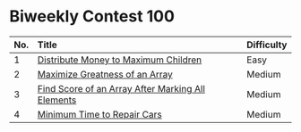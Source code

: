 # Biweekly Contest 100

| No. | Title | Difficulty
|:---|:---|:---|
| 1 | [Distribute Money to Maximum Children](https://leetcode.com/problems/distribute-money-to-maximum-children/) | Easy
| 2 | [Maximize Greatness of an Array](https://leetcode.com/problems/maximize-greatness-of-an-array/) | Medium
| 3 | [Find Score of an Array After Marking All Elements](https://leetcode.com/problems/find-score-of-an-array-after-marking-all-elements/) | Medium
| 4 | [Minimum Time to Repair Cars](https://leetcode.com/problems/minimum-time-to-repair-cars/) | Medium